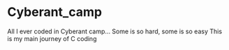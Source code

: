 # Cyberant_camp

All I ever coded in Cyberant camp...
Some is so hard, some is so easy
This is my main journey of C coding
